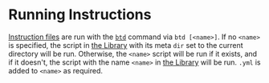 # Running Instructions

[Instruction files](/file-format) are run with the [`btd`](/commands/) command via `btd [<name>]`. If no `<name>` is specified, the script in [the Library](/the-library/) with its meta `dir` set to the current directory will be run. Otherwise, the `<name>` script will be run if it exists, and if it doesn't, the script with the name `<name>` in [the Library](/the-library/) will be run. `.yml` is added to `<name>` as required.
